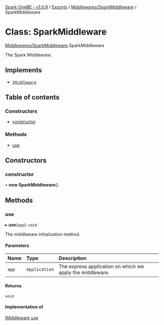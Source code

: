 [Spark OneBE - v1.0.9](../README.md) / [Exports](../modules.md) / [Middlewares/SparkMiddleware](../modules/Middlewares_SparkMiddleware.md) / SparkMiddleware

# Class: SparkMiddleware

[Middlewares/SparkMiddleware](../modules/Middlewares_SparkMiddleware.md).SparkMiddleware

The Spark Middleware.

## Implements

- [`IMiddleware`](../interfaces/Middlewares_IMiddleware.IMiddleware.md)

## Table of contents

### Constructors

- [constructor](Middlewares_SparkMiddleware.SparkMiddleware.md#constructor)

### Methods

- [use](Middlewares_SparkMiddleware.SparkMiddleware.md#use)

## Constructors

### constructor

• **new SparkMiddleware**()

## Methods

### use

▸ **use**(`app`): `void`

The middleware initialization method.

#### Parameters

| Name | Type | Description |
| :------ | :------ | :------ |
| `app` | `Application` | The express application on which we apply the middleware. |

#### Returns

`void`

#### Implementation of

[IMiddleware](../interfaces/Middlewares_IMiddleware.IMiddleware.md).[use](../interfaces/Middlewares_IMiddleware.IMiddleware.md#use)
